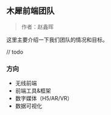## 木犀前端团队

> 作者：赵鑫晖


这里主要介绍一下我们团队的情况和目标。

// todo


### 方向

+ 无线前端
+ 前端工具&框架
+ 数字媒体（H5/AR/VR）
+ 数据可视化